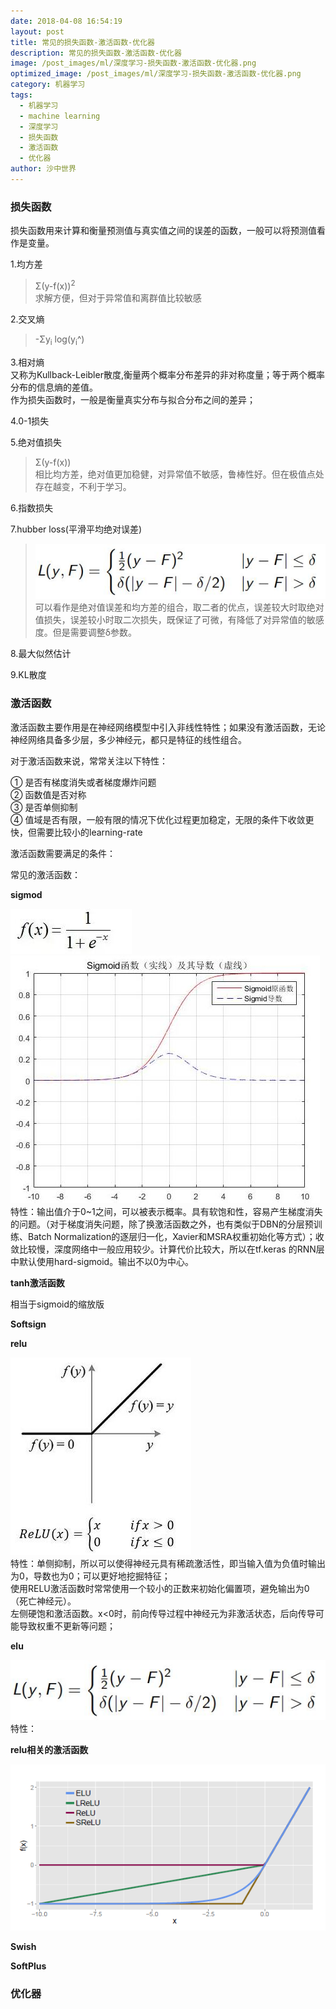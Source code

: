 ```yaml
---
date: 2018-04-08 16:54:19
layout: post
title: 常见的损失函数-激活函数-优化器
description: 常见的损失函数-激活函数-优化器
image: /post_images/ml/深度学习-损失函数-激活函数-优化器.png
optimized_image: /post_images/ml/深度学习-损失函数-激活函数-优化器.png
category: 机器学习
tags:
  - 机器学习
  - machine learning
  - 深度学习
  - 损失函数
  - 激活函数
  - 优化器
author: 沙中世界
---
```


### 损失函数 ###
损失函数用来计算和衡量预测值与真实值之间的误差的函数，一般可以将预测值看作是变量。

1.均方差
> Σ(y-f(x))<sup>2</sup>  <br>
求解方便，但对于异常值和离群值比较敏感

2.交叉熵
>-Σy<sub>i</sub> log(y<sub>i</sub>^)

3.相对熵<br>
又称为Kullback-Leibler散度,衡量两个概率分布差异的非对称度量；等于两个概率分布的信息熵的差值。<br>
作为损失函数时，一般是衡量真实分布与拟合分布之间的差异；

4.0-1损失

5.绝对值损失
> Σ(y-f(x)) <br>
相比均方差，绝对值更加稳健，对异常值不敏感，鲁棒性好。但在极值点处存在越变，不利于学习。

6.指数损失

7.hubber loss(平滑平均绝对误差)
>![hubber损失函数](/my_docs/ml/images/10-4.jpg) <br>
可以看作是绝对值误差和均方差的组合，取二者的优点，误差较大时取绝对值损失，误差较小时取二次损失，既保证了可微，有降低了对异常值的敏感度。但是需要调整δ参数。

8.最大似然估计

9.KL散度

### 激活函数 ###
激活函数主要作用是在神经网络模型中引入非线性特性；如果没有激活函数，无论神经网络具备多少层，多少神经元，都只是特征的线性组合。

对于激活函数来说，常常关注以下特性：

① 是否有梯度消失或者梯度爆炸问题<br>
② 函数值是否对称<br>
③ 是否单侧抑制<br>
④ 值域是否有限，一般有限的情况下优化过程更加稳定，无限的条件下收敛更快，但需要比较小的learning-rate

激活函数需要满足的条件：


常见的激活函数：

**sigmod**

![sigmod激活函数](/my_docs/ml/images/10-2.jpg)<br>
![sigmod激活函数](/my_docs/ml/images/10-3.jpg)<br>
特性：输出值介于0~1之间，可以被表示概率。具有软饱和性，容易产生梯度消失的问题。（对于梯度消失问题，除了换激活函数之外，也有类似于DBN的分层预训练、Batch Normalization的逐层归一化，Xavier和MSRA权重初始化等方式）；收敛比较慢，深度网络中一般应用较少。计算代价比较大，所以在tf.keras 的RNN层中默认使用hard-sigmoid。输出不以0为中心。

**tanh激活函数**

相当于sigmoid的缩放版

**Softsign**


**relu**

![relu激活函数](/my_docs/ml/images/10-1.jpg)<br>
特性：单侧抑制，所以可以使得神经元具有稀疏激活性，即当输入值为负值时输出为0，导数也为0；可以更好地挖掘特征；<br>
使用RELU激活函数时常常使用一个较小的正数来初始化偏置项，避免输出为0（死亡神经元）。<br>
左侧硬饱和激活函数。x<0时，前向传导过程中神经元为非激活状态，后向传导可能导致权重不更新等问题；

**elu**

![elu激活函数](/my_docs/ml/images/10-4.jpg)<br>
特性：

**relu相关的激活函数**

![relu相关的激活函数](/my_docs/ml/images/10-5.jpg)<br>

**Swish**

**SoftPlus**


### 优化器 ###
